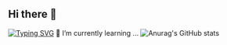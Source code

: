 ## Hi there 👋

<!--
**inhyuk0102/inhyuk0102** is a ✨ _special_ ✨ repository because its `README.md` (this file) appears on your GitHub profile.

Here are some ideas to get you started:

- 🔭 I’m currently working on ...
- 🌱 I’m currently learning ...
- 👯 I’m looking to collaborate on ...
- 🤔 I’m looking for help with ...
- 💬 Ask me about ...
- 📫 How to reach me: ...
- 😄 Pronouns: ...
- ⚡ Fun fact: ...
-->
[![Typing SVG](https://readme-typing-svg.demolab.com/Hello!+Welcom+to+My+profile=First+line+of+text;Second+line+of+text)](https://git.io/typing-svg)
🌱 I’m currently learning ...
![Anurag's GitHub stats](https://github-readme-stats.vercel.app/api?username=inhyuk0102&show_icons=true&theme=radical)

